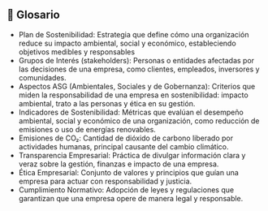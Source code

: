 ## 📖 Glosario

- Plan de Sostenibilidad: Estrategia que define cómo una organización reduce su impacto ambiental, social y económico, estableciendo objetivos medibles y responsables
- Grupos de Interés (stakeholders): Personas o entidades afectadas por las decisiones de una empresa, como clientes, empleados, inversores y comunidades.
- Aspectos ASG (Ambientales, Sociales y de Gobernanza): Criterios que miden la responsabilidad de una empresa en sostenibilidad: impacto ambiental, trato a las personas y ética en su gestión.
- Indicadores de Sostenibilidad: Métricas que evalúan el desempeño ambiental, social y económico de una organización, como reducción de emisiones o uso de energías renovables.
- Emisiones de CO₂: Cantidad de dióxido de carbono liberado por actividades humanas, principal causante del cambio climático.
- Transparencia Empresarial: Práctica de divulgar información clara y veraz sobre la gestión, finanzas e impacto de una empresa.
- Ética Empresarial: Conjunto de valores y principios que guían una empresa para actuar con responsabilidad y justicia.
- Cumplimiento Normativo: Adopción de leyes y regulaciones que garantizan que una empresa opere de manera legal y responsable.
